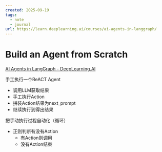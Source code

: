 ```yaml
---
created: 2025-09-19
tags:
  - note
  - journal
url: https://learn.deeplearning.ai/courses/ai-agents-in-langgraph/
---
```

# Build an Agent from Scratch

[AI Agents in LangGraph - DeepLearning.AI](https://learn.deeplearning.ai/courses/ai-agents-in-langgraph/lesson/c1l2c/build-an-agent-from-scratch)

手工执行一个ReACT Agent
- 调用LLM获取结果
- 手工执行Action
- 拼装Action结果为next_prompt
- 继续执行到得出结果

把手动执行过程自动化（循环）
- 正则判断有没有Action
	- 有Action则调用
	- 没有Action结束
